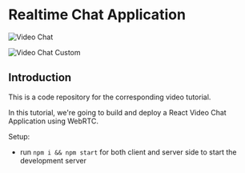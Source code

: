 # Realtime Chat Application

![Video Chat](https://user-images.githubusercontent.com/20041050/201003295-087ef52f-a3c0-4f57-adab-3110fdb26e37.png)

![Video Chat Custom](https://user-images.githubusercontent.com/20041050/201018710-922592e1-6fab-4c50-823f-c4ccafce05f8.png)

## Introduction

This is a code repository for the corresponding video tutorial.

In this tutorial, we're going to build and deploy a React Video Chat Application using WebRTC.

Setup:

- run `npm i && npm start` for both client and server side to start the development server
